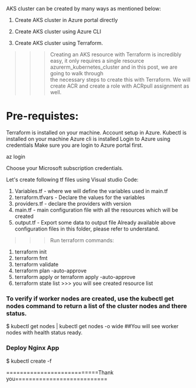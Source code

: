 AKS cluster can be created by many ways as mentioned below:

1. Create AKS cluster in Azure portal directly

2. Create AKS cluster using Azure CLI

3. Create AKS cluster using Terraform. 

>>> Creating an AKS resource with Terraform is incredibly easy, it only requires a single resource azurerm_kubernetes_cluster and in this post, we are going to walk through \
the necessary steps to create this with Terraform. We will create ACR and create a role with ACRpull assignment as well.

Pre-requistes:
================
Terraform is installed on your machine.
Account setup in Azure.
Kubectl is installed on your machine
Azure cli is installed
Login to Azure using credentials
Make sure you are login to Azure portal first.

az login

Choose your Microsoft subscription credentials. 

Let's create following tf files using Visual studio Code:

1. Variables.tf - where we will define the variables used in main.tf
2. terraform.tfvars - Declare the values for the variables
3. providers.tf - declare the providers with version
4. main.tf - main configuration file with all the resources which will be created
5. output.tf - Export some data to output file
Already available above configuration files in this folder, please refer to understand.

>>> Run terraform commands:
1. terraform init
2. terraform fmt
3. terraform validate
4. terraform plan -auto-approve
5. terraform apply or terraform apply -auto-approve
6. terraform state list >>> you will see created resource list

### To verify if worker nodes are created, use the kubectl get nodes command to return a list of the cluster nodes and there status.
$ kubectl get nodes | kubectl get nodes -o wide  ##You will see worker nodes with health status ready.

### Deploy Nginx App
$ kubectl create -f 


===========================Thank you===========================
